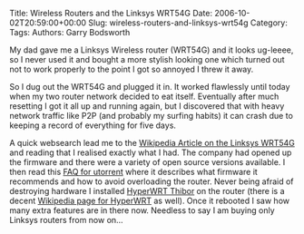 Title: Wireless Routers and the Linksys WRT54G
Date: 2006-10-02T20:59:00+00:00
Slug: wireless-routers-and-linksys-wrt54g
Category: 
Tags: 
Authors: Garry Bodsworth

My dad gave me a Linksys Wireless router (WRT54G) and it looks ug-leeee, so I never used it and bought a more stylish looking one which turned out not to work properly to the point I got so annoyed I threw it away.

So I dug out the WRT54G and plugged it in.  It worked flawlessly until today when my two router network decided to eat itself.  Eventually after much resetting I got it all up and running again, but I discovered that with heavy network traffic like P2P (and probably my surfing habits) it can crash due to keeping a record of everything for five days.

A quick websearch lead me to the <a href="http://en.wikipedia.org/wiki/WRT54G">Wikipedia Article on the Linksys WRT54G</a> and reading that I realised exactly what I had.  The company had opened up the firmware and there were a variety of open source versions available.  I then read this <a href="http://www.utorrent.com/faq.php#Special_note_for_users_with_Linksys_WRT54G_GL_GS_routers">FAQ for utorrent</a> where it describes what firmware it recommends and how to avoid overloading the router.  Never being afraid of destroying hardware I installed <a href="http://www.thibor.co.uk/">HyperWRT Thibor</a> on the router (there is a decent <a href="http://en.wikipedia.org/wiki/HyperWRT">Wikipedia page for HyperWRT</a> as well).  Once it rebooted I saw how many extra features are in there now.  Needless to say I am buying only Linksys routers from now on...
